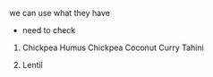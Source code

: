 we can use what they have
- need to check

1. Chickpea
Humus
Chickpea Coconut Curry
Tahini

2. Lentil



